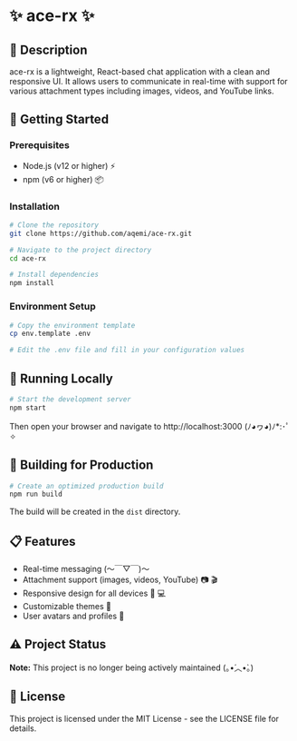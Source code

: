 # ✨ ace-rx ✨

## 📝 Description

ace-rx is a lightweight, React-based chat application with a clean and responsive UI. It allows users to communicate in real-time with support for various attachment types including images, videos, and YouTube links.

## 🚀 Getting Started

### Prerequisites

- Node.js (v12 or higher) ⚡
- npm (v6 or higher) 📦

### Installation

```bash
# Clone the repository
git clone https://github.com/aqemi/ace-rx.git

# Navigate to the project directory
cd ace-rx

# Install dependencies
npm install
```

### Environment Setup

```bash
# Copy the environment template
cp env.template .env

# Edit the .env file and fill in your configuration values
```

## 🌟 Running Locally

```bash
# Start the development server
npm start
```

Then open your browser and navigate to http://localhost:3000 (ﾉ◕ヮ◕)ﾉ*:･ﾟ✧

## 🔨 Building for Production

```bash
# Create an optimized production build
npm run build
```

The build will be created in the `dist` directory.

## 📋 Features

- Real-time messaging (〜￣▽￣)〜
- Attachment support (images, videos, YouTube) 📷 🎬
- Responsive design for all devices 📱 💻
- Customizable themes 🎨
- User avatars and profiles 👤

## ⚠️ Project Status

**Note:** This project is no longer being actively maintained (｡•́︿•̀｡)

## 📜 License

This project is licensed under the MIT License - see the LICENSE file for details.

